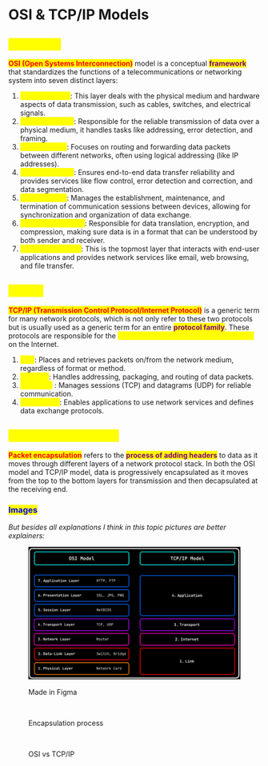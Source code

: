 # OSI & TCP/IP Models

## <mark style="color:yellow;">OSI Model</mark>

<mark style="color:red;">**OSI (Open Systems Interconnection)**</mark> model is a conceptual <mark style="color:purple;">**framework**</mark> that standardizes the functions of a telecommunications or networking system into seven distinct layers:

1. <mark style="color:yellow;">**`Physical Layer`**</mark>: This layer deals with the physical medium and hardware aspects of data transmission, such as cables, switches, and electrical signals.
2. <mark style="color:yellow;">**`Data Link Layer`**</mark>: Responsible for the reliable transmission of data over a physical medium, it handles tasks like addressing, error detection, and framing.
3. <mark style="color:yellow;">**`Network Layer`**</mark>: Focuses on routing and forwarding data packets between different networks, often using logical addressing (like IP addresses).
4. <mark style="color:yellow;">**`Transport Layer`**</mark>: Ensures end-to-end data transfer reliability and provides services like flow control, error detection and correction, and data segmentation.
5. <mark style="color:yellow;">**`Session Layer`**</mark>: Manages the establishment, maintenance, and termination of communication sessions between devices, allowing for synchronization and organization of data exchange.
6. <mark style="color:yellow;">**`Presentation Layer`**</mark>: Responsible for data translation, encryption, and compression, making sure data is in a format that can be understood by both sender and receiver.
7. <mark style="color:yellow;">**`Application Layer`**</mark>: This is the topmost layer that interacts with end-user applications and provides network services like email, web browsing, and file transfer.

## <mark style="color:yellow;">TCP/IP</mark>

<mark style="color:red;">**TCP/IP (Transmission Control Protocol/Internet Protocol)**</mark> is a generic term for many network protocols, which is not only refer to these two protocols but is usually used as a generic term for an entire <mark style="color:purple;">**protocol family**</mark>. These protocols are responsible for the <mark style="color:yellow;">**switching and transport of data packets**</mark> on the Internet.&#x20;

1. <mark style="color:yellow;">**`Link`**</mark>: Places and retrieves packets on/from the network medium, regardless of format or method.
2. <mark style="color:yellow;">**`Internet`**</mark>: Handles addressing, packaging, and routing of data packets.
3. <mark style="color:yellow;">**`Transport`**</mark> : Manages sessions (TCP) and datagrams (UDP) for reliable communication.
4. <mark style="color:yellow;">**`Application`**</mark>: Enables applications to use network services and defines data exchange protocols.

## <mark style="color:yellow;">Packet Encapsulation</mark>

<mark style="color:red;">**Packet encapsulation**</mark> refers to the <mark style="color:purple;">**process of adding headers**</mark> to data as it moves through different layers of a network protocol stack. In both the OSI model and TCP/IP model, data is progressively encapsulated as it moves from the top to the bottom layers for transmission and then decapsulated at the receiving end.

### <mark style="color:blue;">Images</mark>

_But besides all explanations I think in this topic pictures are better explainers:_&#x20;

<figure><img src="../../.gitbook/assets/image (9) (1).png" alt=""><figcaption><p>Made in Figma</p></figcaption></figure>

<figure><img src="../../.gitbook/assets/OSI1.png" alt=""><figcaption><p>Encapsulation process</p></figcaption></figure>

<figure><img src="../../.gitbook/assets/OSI2.png" alt=""><figcaption><p>OSI vs TCP/IP</p></figcaption></figure>

